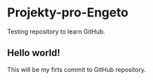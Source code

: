 # Projekty-pro-Engeto
Testing repository to learn GitHub.

## Hello world!
This will be my firts commit to GitHub repository.
